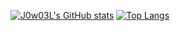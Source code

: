 [![J0w03L's GitHub stats](https://github-readme-stats-lyart-five-15.vercel.app/api?username=J0w03L&count_private=true&show_icons=true&theme=radical)](https://github.com/anuraghazra/github-readme-stats)
[![Top Langs](https://github-readme-stats-lyart-five-15.vercel.app/api/top-langs/?username=J0w03L&count_private=true&theme=radical)](https://github.com/anuraghazra/github-readme-stats)
